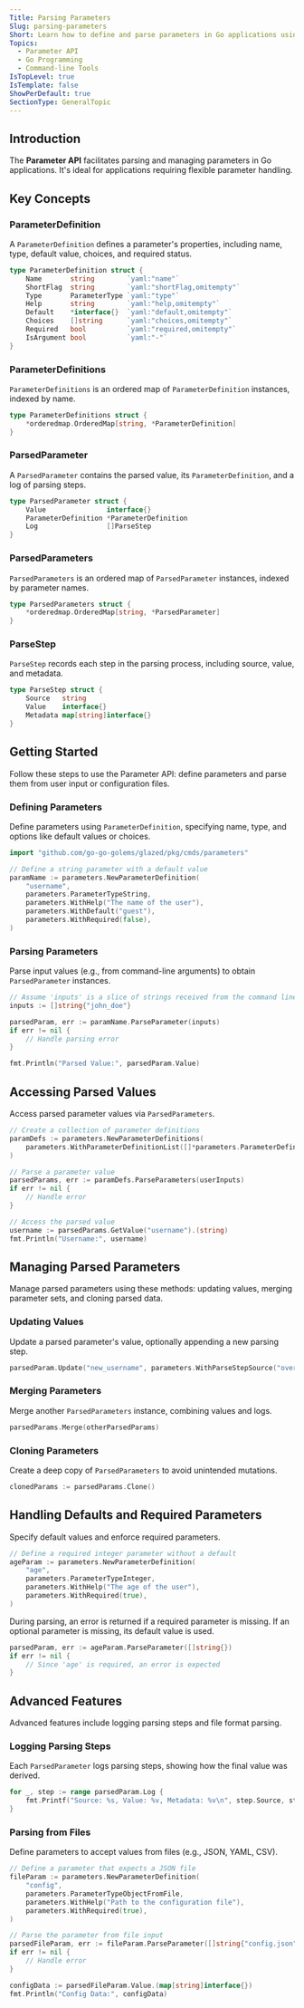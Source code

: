 ```yaml
---
Title: Parsing Parameters
Slug: parsing-parameters
Short: Learn how to define and parse parameters in Go applications using the Parameter API.
Topics:
  - Parameter API
  - Go Programming
  - Command-line Tools
IsTopLevel: true
IsTemplate: false
ShowPerDefault: true
SectionType: GeneralTopic
---
```


## Introduction

The **Parameter API** facilitates parsing and managing parameters in Go applications. It's ideal for applications requiring flexible parameter handling.

## Key Concepts

### ParameterDefinition

A `ParameterDefinition` defines a parameter's properties, including name, type, default value, choices, and required status.

```go
type ParameterDefinition struct {
    Name       string        `yaml:"name"`
    ShortFlag  string        `yaml:"shortFlag,omitempty"`
    Type       ParameterType `yaml:"type"`
    Help       string        `yaml:"help,omitempty"`
    Default    *interface{}  `yaml:"default,omitempty"`
    Choices    []string      `yaml:"choices,omitempty"`
    Required   bool          `yaml:"required,omitempty"`
    IsArgument bool          `yaml:"-"`
}
```

### ParameterDefinitions

`ParameterDefinitions` is an ordered map of `ParameterDefinition` instances, indexed by name.

```go
type ParameterDefinitions struct {
    *orderedmap.OrderedMap[string, *ParameterDefinition]
}
```

### ParsedParameter

A `ParsedParameter` contains the parsed value, its `ParameterDefinition`, and a log of parsing steps.

```go
type ParsedParameter struct {
    Value               interface{}
    ParameterDefinition *ParameterDefinition
    Log                 []ParseStep
}
```

### ParsedParameters

`ParsedParameters` is an ordered map of `ParsedParameter` instances, indexed by parameter names.

```go
type ParsedParameters struct {
    *orderedmap.OrderedMap[string, *ParsedParameter]
}
```

### ParseStep

`ParseStep` records each step in the parsing process, including source, value, and metadata.

```go
type ParseStep struct {
    Source   string
    Value    interface{}
    Metadata map[string]interface{}
}
```

## Getting Started

Follow these steps to use the Parameter API: define parameters and parse them from user input or configuration files.

### Defining Parameters

Define parameters using `ParameterDefinition`, specifying name, type, and options like default values or choices.

```go
import "github.com/go-go-golems/glazed/pkg/cmds/parameters"

// Define a string parameter with a default value
paramName := parameters.NewParameterDefinition(
    "username",
    parameters.ParameterTypeString,
    parameters.WithHelp("The name of the user"),
    parameters.WithDefault("guest"),
    parameters.WithRequired(false),
)
```

### Parsing Parameters

Parse input values (e.g., from command-line arguments) to obtain `ParsedParameter` instances.

```go
// Assume 'inputs' is a slice of strings received from the command line
inputs := []string{"john_doe"}

parsedParam, err := paramName.ParseParameter(inputs)
if err != nil {
    // Handle parsing error
}

fmt.Println("Parsed Value:", parsedParam.Value)
```

## Accessing Parsed Values

Access parsed parameter values via `ParsedParameters`.

```go
// Create a collection of parameter definitions
paramDefs := parameters.NewParameterDefinitions(
    parameters.WithParameterDefinitionList([]*parameters.ParameterDefinition{paramName}),
)

// Parse a parameter value
parsedParams, err := paramDefs.ParseParameters(userInputs)
if err != nil {
    // Handle error
}

// Access the parsed value
username := parsedParams.GetValue("username").(string)
fmt.Println("Username:", username)
```

## Managing Parsed Parameters

Manage parsed parameters using these methods: updating values, merging parameter sets, and cloning parsed data.

### Updating Values

Update a parsed parameter's value, optionally appending a new parsing step.

```go
parsedParam.Update("new_username", parameters.WithParseStepSource("override"))
```

### Merging Parameters

Merge another `ParsedParameters` instance, combining values and logs.

```go
parsedParams.Merge(otherParsedParams)
```

### Cloning Parameters

Create a deep copy of `ParsedParameters` to avoid unintended mutations.

```go
clonedParams := parsedParams.Clone()
```

## Handling Defaults and Required Parameters

Specify default values and enforce required parameters.

```go
// Define a required integer parameter without a default
ageParam := parameters.NewParameterDefinition(
    "age",
    parameters.ParameterTypeInteger,
    parameters.WithHelp("The age of the user"),
    parameters.WithRequired(true),
)
```

During parsing, an error is returned if a required parameter is missing. If an optional parameter is missing, its default value is used.

```go
parsedParam, err := ageParam.ParseParameter([]string{})
if err != nil {
    // Since 'age' is required, an error is expected
}
```

## Advanced Features

Advanced features include logging parsing steps and file format parsing.

### Logging Parsing Steps

Each `ParsedParameter` logs parsing steps, showing how the final value was derived.

```go
for _, step := range parsedParam.Log {
    fmt.Printf("Source: %s, Value: %v, Metadata: %v\n", step.Source, step.Value, step.Metadata)
}
```

### Parsing from Files

Define parameters to accept values from files (e.g., JSON, YAML, CSV).

```go
// Define a parameter that expects a JSON file
fileParam := parameters.NewParameterDefinition(
    "config",
    parameters.ParameterTypeObjectFromFile,
    parameters.WithHelp("Path to the configuration file"),
    parameters.WithRequired(true),
)

// Parse the parameter from file input
parsedFileParam, err := fileParam.ParseParameter([]string{"config.json"})
if err != nil {
    // Handle error
}

configData := parsedFileParam.Value.(map[string]interface{})
fmt.Println("Config Data:", configData)
```
